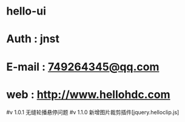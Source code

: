 # hello-ui
# Auth : jnst
# E-mail : 749264345@qq.com
# web : http://www.hellohdc.com

#v 1.0.1 无缝轮播悬停问题
#v 1.1.0 新增图片裁剪插件[jquery.helloclip.js]
